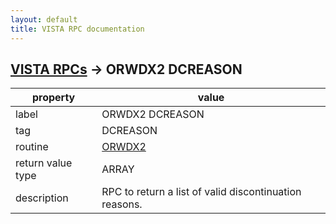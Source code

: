 ```yaml
---
layout: default
title: VISTA RPC documentation
---
```




## [VISTA RPCs](TableOfContent.md) &#8594; ORWDX2 DCREASON 

 property | value 
--- | --- 
 label | ORWDX2 DCREASON
 tag | DCREASON
 routine | [ORWDX2](http://code.osehra.org/dox/Routine_ORWDX2_source.html)
 return value type | ARRAY
 description | RPC to return a list of valid discontinuation reasons.